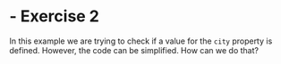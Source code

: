 #    - Exercise 2

In this example we are trying to check if a value for the `city` property is defined. However, the code can be simplified. How can we do that?
